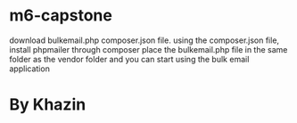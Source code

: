 # m6-capstone
download bulkemail.php composer.json file.
using the composer.json file, install phpmailer through composer
place the bulkemail.php file in the same folder as the vendor folder
and you can start using the bulk email application
# By Khazin
